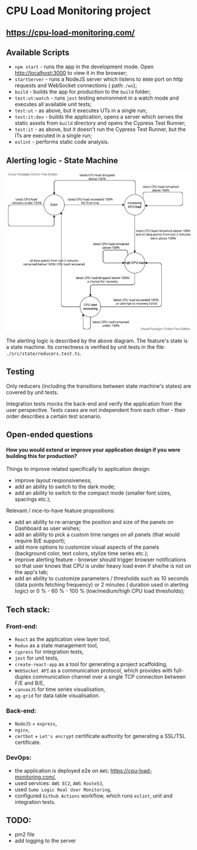 # CPU Load Monitoring project

## https://cpu-load-monitoring.com/

## Available Scripts

- `npm start` - runs the app in the development mode. Open [http://localhost:3000](http://localhost:3000) to view it in
  the browser;
- `startServer` - runs a NodeJS server which listens to `8080` port on http requests and WebSocket connections (
  path: `/ws`);
- `build` - builds the app for production to the `build` folder;
- `test:ut:watch` - runs `jest` testing environment in a watch mode and executes all available unit tests;
- `test:ut` - as above, but it executes UTs in a single run;
- `test:it:dev` - builds the application, opens a server which serves the static assets from `build` directory and opens
  the Cypress Test Runner;
- `test:it` - as above, but it doesn't run the Cypress Test Runner, but the ITs are executed in a single run;
- `eslint` - performs static code analysis.

## Alerting logic - State Machine

![State Machine](./public/diagram.jpg)

The alerting logic is described by the above diagram. The feature's state is a state machine. Its correctness is
verified by unit tests in the file: `./src/state/reducers.test.ts`.

## Testing

Only reducers (including the transitions between state machine's states) are covered by unit tests.

Integration tests mocks the back-end and verify the application from the user perspective. Tests cases are not
independent from each other - their order describes a certain test scenario.

## Open-ended questions

#### How you would extend or improve your application design if you were building this for production?

Things to improve related specifically to application design:

- improve layout responsiveness;
- add an ability to switch to the dark mode;
- add an ability to switch to the compact mode (smaller font sizes, spacings etc.);

Relevant / nice-to-have feature propositions:

- add an ability to re-arrange the position and size of the panels on Dashboard as user wishes;
- add an ability to pick a custom time ranges on all panels (that would require B/E support);
- add more options to customize visual aspects of the panels (background color, text colors, stylize time series etc.);
- improve alerting feature - browser should trigger browser notifications so that user knows that CPU is under heavy
  load even if she/he is not on the app's tab;
- add an ability to customize parameters / thresholds such as 10 seconds (data points fetching frequency) or 2 minutes (
  duration used in alerting logic) or 0 % - 60 % - 100 % (low/medium/high CPU load thresholds);

## Tech stack:

### Front-end:

- `React` as the application view layer tool,
- `Redux` as a state management tool,
- `cypress` for integration tests,
- `jest` for unit tests,
- `create-react-app` as a tool for generating a project scaffolding,
- `WebSocket API` as a communication protocol, which provides with full-duplex communication channel over a single TCP
  connection between F/E and B/E,
- `canvasJS` for time series visualisation,
- `ag-grid` for data table visualisation.

### Back-end:

- `NodeJS` + `express`,
- `nginx`,
- `certbot` + `Let's encrypt` certificate authority for generating a SSL/TSL certificate.

### DevOps:

- the application is deployed e2e on `AWS`: https://cpu-load-monitoring.com/,
- used services: `AWS EC2`, `AWS Route53`,
- used `Sumo Logic Real User Monitoring`,
- configured `Github Actions` workflow, which runs `eslint`, unit and integration tests.

## TODO:

- pm2 file
- add logging to the server
